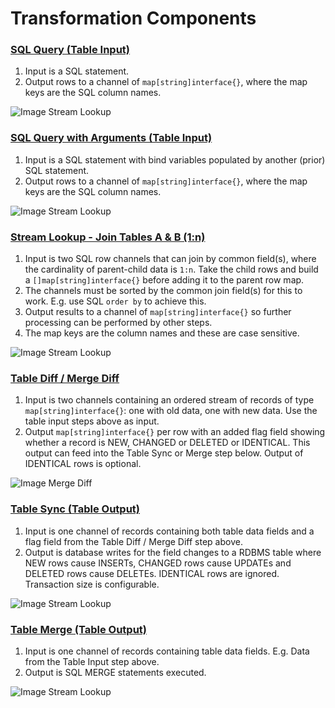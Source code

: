 # Transformation Components


### [SQL Query (Table Input)](./table-input-sql-query.go) 

   1. Input is a SQL statement.
   2. Output rows to a channel of `map[string]interface{}`, where the map keys are the SQL column names.

  ![Image Stream Lookup](./table-input-sql-query.png?raw=true "Stream Lookup")


### [SQL Query with Arguments (Table Input)](./table-input-sql-query.go)

   1. Input is a SQL statement with bind variables populated by another (prior) SQL statement.
   2. Output rows to a channel of `map[string]interface{}`, where the map keys are the SQL column names.

  ![Image Stream Lookup](./table-input-sql-query-with-args.png?raw=true "Stream Lookup")


### [Stream Lookup - Join Tables A & B (1:n)](./stream-lookup.go)

  1. Input is two SQL row channels that can join by common field(s), where the cardinality of parent-child data
  is `1:n`. Take the child rows and build a `[]map[string]interface{}` before adding it to the parent row map.
  2. The channels must be sorted by the common join field(s) for this to work.  E.g. use SQL `order by` to achieve this.
  3. Output results to a channel of `map[string]interface{}` so further processing can be performed by other steps.
  4. The map keys are the column names and these are case sensitive.

  ![Image Stream Lookup](./stream-lookup.png?raw=true "Stream Lookup")


### [Table Diff / Merge Diff](./merge-diff.go)

  1. Input is two channels containing an ordered stream of records of type `map[string]interface{}`: 
  one with old data, one with new data.
  Use the table input steps above as input.
  2. Output `map[string]interface{}` per row with an added flag field showing whether a record is
  NEW, CHANGED or DELETED or IDENTICAL. 
  This output can feed into the Table Sync or Merge step below. 
  Output of IDENTICAL rows is optional.

  ![Image Merge Diff](./merge-diff.png?raw=true "Merge Diff")


### [Table Sync (Table Output)](./table-output-sync.go)

  1. Input is one channel of records containing both table data fields and
   a flag field from the Table Diff / Merge Diff step above.
  2. Output is database writes for the field changes to a RDBMS table 
  where NEW rows cause INSERTs, 
  CHANGED rows cause UPDATEs 
  and DELETED rows cause DELETEs. 
  IDENTICAL rows are ignored.
  Transaction size is configurable.
  
  ![Image Stream Lookup](./table-output-sync.png?raw=true "Stream Lookup")


### [Table Merge (Table Output)](./table-output-merge.go)

  1. Input is one channel of records containing table data fields. 
  E.g. Data from the Table Input step above.
  2. Output is SQL MERGE statements executed.

  ![Image Stream Lookup](_table-output-merge.png?raw=true "Stream Lookup")

